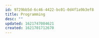 ```yaml
---
id: 9729bb5d-6c46-4422-bc01-0d4f1a9b3ef8
title: Programming
desc: ""
updated: 1621747084621
created: 1621701712670
---
```

